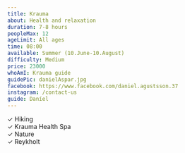```yaml
---
title: Krauma
about: Health and relaxation
duration: 7-8 hours
peopleMax: 12
ageLimit: All ages
time: 08:00
available: Summer (10.June-10.August)
difficulty: Medium
price: 23000
whoAmI: Krauma guide
guidePic: danielAspar.jpg
facebook: https://www.facebook.com/daniel.agustsson.37
instagram: /contact-us
guide: Daníel
---
```


<div>&#10003; Hiking </div>
<div>&#10003; Krauma Health Spa</div>
<div>&#10003; Nature </div>
<div>&#10003; Reykholt </div>